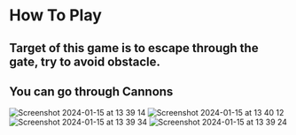 # How To Play
## Target of this game is to escape through the gate, try to avoid obstacle.
## You can go through Cannons
![Screenshot 2024-01-15 at 13 39 14](https://github.com/xzeniz/captain-nourhan/assets/154990831/3739b47e-d741-4d1f-aa82-2ab69ab384b5)
![Screenshot 2024-01-15 at 13 40 12](https://github.com/xzeniz/captain-nourhan/assets/154990831/d2efbf3f-5cce-42a6-a1cd-1cc6c2835fe0)
![Screenshot 2024-01-15 at 13 39 34](https://github.com/xzeniz/captain-nourhan/assets/154990831/e000e8a7-3b62-412d-a372-b16077b4791b)
![Screenshot 2024-01-15 at 13 39 24](https://github.com/xzeniz/captain-nourhan/assets/154990831/87d6b1e2-59b4-4762-b650-66b1f6e77415)

